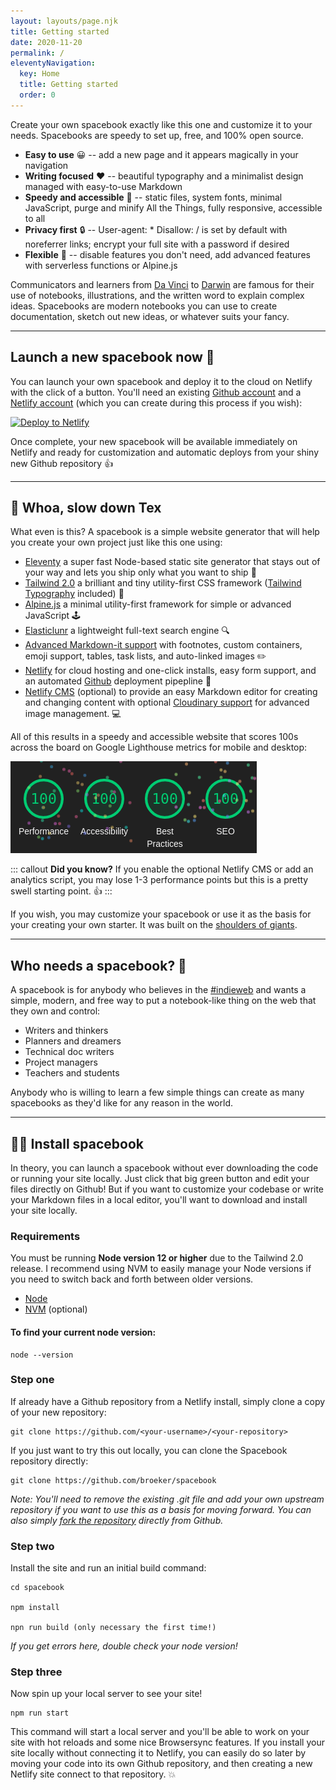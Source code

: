 ```yaml
---
layout: layouts/page.njk
title: Getting started
date: 2020-11-20
permalink: /
eleventyNavigation:
  key: Home
  title: Getting started
  order: 0
---
```


Create your own spacebook exactly like this one and customize it to your needs. Spacebooks are speedy to set up, free, and 100% open source.

- **Easy to use** 😀 -- add a new page and it appears magically in your navigation
- **Writing focused** ❤️ -- beautiful typography and a minimalist design managed with easy-to-use Markdown
- **Speedy and accessible** 🚀 -- static files, system fonts, minimal JavaScript, purge and minify All the Things, fully responsive, accessible to all
- **Privacy first** 🔒 -- User-agent: \* Disallow: / is set by default with noreferrer links; encrypt your full site with a password if desired
- **Flexible** 💪 -- disable features you don't need, add advanced features with serverless functions or Alpine.js

Communicators and learners from [Da Vinci](https://en.wikipedia.org/wiki/Leonardo_da_Vinci) to [Darwin](https://en.wikipedia.org/wiki/Charles_Darwin) are famous for their use of notebooks, illustrations, and the written word to explain complex ideas. Spacebooks are modern notebooks you can use to create documentation, sketch out new ideas, or whatever suits your fancy.

---

## Launch a new spacebook now 🙋

You can launch your own spacebook and deploy it to the cloud on Netlify with the click of a button. You'll need an existing [Github account](https://github.com/) and a [Netlify account](https://www.netlify.com/) (which you can create during this process if you wish):

<div class="flex width-full  justify-center">
<a href="https://app.netlify.com/start/deploy?repository=https://github.com/broeker/spacebook"><img src="https://www.netlify.com/img/deploy/button.svg" alt="Deploy to Netlify"></a>
</div>

Once complete, your new spacebook will be available immediately on Netlify and ready for customization and automatic deploys from your shiny new Github repository 👍

---

## 🤠 Whoa, slow down Tex

What even is this? A spacebook is a simple website generator that will help you create your own project just like this one using:

- [Eleventy](https://www.11ty.io) a super fast Node-based static site generator that stays out of your way and lets you ship only what you want to ship 🚀
- [Tailwind 2.0](https://tailwindcss.com/) a brilliant and tiny utility-first CSS framework ([Tailwind Typography](https://tailwindcss.com/docs/typography-plugin) included) 🎨
- [Alpine.js](https://github.com/alpinejs/alpine) a minimal utility-first framework for simple or advanced JavaScript 🕹️
- [Elasticlunr](http://elasticlunr.com/) a lightweight full-text search engine 🔍
- [Advanced Markdown-it support](https://github.com/markdown-it/markdown-it) with footnotes, custom containers, emoji support, tables, task lists, and auto-linked images ✏️
- [Netlify](https://www.netlify.com/) for cloud hosting and one-click installs, easy form support, and an automated [Github](https://github.com/) deployment pipepline 🤖
- [Netlify CMS](https://www.netlify.com/) (optional) to provide an easy Markdown editor for creating and changing content with optional [Cloudinary support](https://cloudinary.com/) for advanced image management. 💻

All of this results in a speedy and accessible website that scores 100s across the board on Google Lighthouse metrics for mobile and desktop:

![Performance](/static/img/spacebook.png)

::: callout
**Did you know?** If you enable the optional Netlify CMS or add an analytics script, you may lose 1-3 performance points but this is a pretty swell starting point. 👍
:::

If you wish, you may customize your spacebook or use it as the basis for your creating your own starter. It was built on the [shoulders of giants](/credits).

---

## Who needs a spacebook? 🤔

A spacebook is for anybody who believes in the [#indieweb](https://indieweb.org/) and wants a simple, modern, and free way to put a notebook-like thing on the web that they own and control:

- Writers and thinkers
- Planners and dreamers
- Technical doc writers
- Project managers
- Teachers and students

Anybody who is willing to learn a few simple things can create as many spacebooks as they'd like for any reason in the world.

---

## 👩‍🚀 Install spacebook

In theory, you can launch a spacebook without ever downloading the code or running your site locally. Just click that big green button and edit your files directly on Github! But if you want to customize your codebase or write your Markdown files in a local editor, you'll want to download and install your site locally.

### Requirements

You must be running **Node version 12 or higher** due to the Tailwind 2.0 release. I recommend using NVM to easily manage your Node versions if you need to switch back and forth between older versions.

- [Node](https://nodejs.org/)
- [NVM](https://github.com/nvm-sh/nvm) (optional)

#### To find your current node version:

```
node --version
```

### Step one

If already have a Github repository from a Netlify install, simply clone a copy of your new repository:

```
git clone https://github.com/<your-username>/<your-repository>
```

If you just want to try this out locally, you can clone the Spacebook repository directly:

```
git clone https://github.com/broeker/spacebook
```

_Note: You'll need to remove the existing .git file and add your own upstream repository if you want to use this as a basis for moving forward. You can also simply [fork the repository](https://github.com/broeker/spacebook) directly from Github._

### Step two

Install the site and run an initial build command:

```
cd spacebook

npm install

npn run build (only necessary the first time!)
```

_If you get errors here, double check your node version!_

### Step three

Now spin up your local server to see your site!

```
npm run start
```

This command will start a local server and you'll be able to work on your site with hot reloads and some nice Browsersync features. If you install your site locally without connecting it to Netlify, you can easily do so later by moving your code into its own Github repository, and then creating a new Netlify site connect to that repository. 💥
